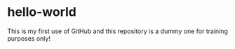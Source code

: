 # hello-world
This is my first use of GitHub and this repository is a dummy one for training purposes only!
